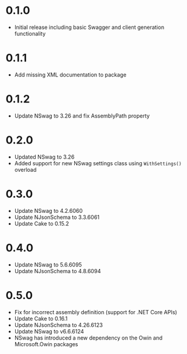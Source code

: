 # 0.1.0
- Initial release including basic Swagger and client generation functionality

# 0.1.1
- Add missing XML documentation to package

# 0.1.2
- Update NSwag to 3.26 and fix AssemblyPath property

# 0.2.0
- Updated NSwag to 3.26
- Added support for new NSwag settings class using `WithSettings()` overload 

# 0.3.0
- Update NSwag to 4.2.6060
- Update NJsonSchema to 3.3.6061
- Update Cake to 0.15.2

# 0.4.0
- Update NSwag to 5.6.6095
- Update NJsonSchema to 4.8.6094

# 0.5.0
- Fix for incorrect assembly definition (support for .NET Core APIs)
- Update Cake to 0.16.1
- Update NJsonSchema to 4.26.6123
- Update NSwag to v6.6.6124
- NSwag has introduced a new dependency on the Owin and Microsoft.Owin packages